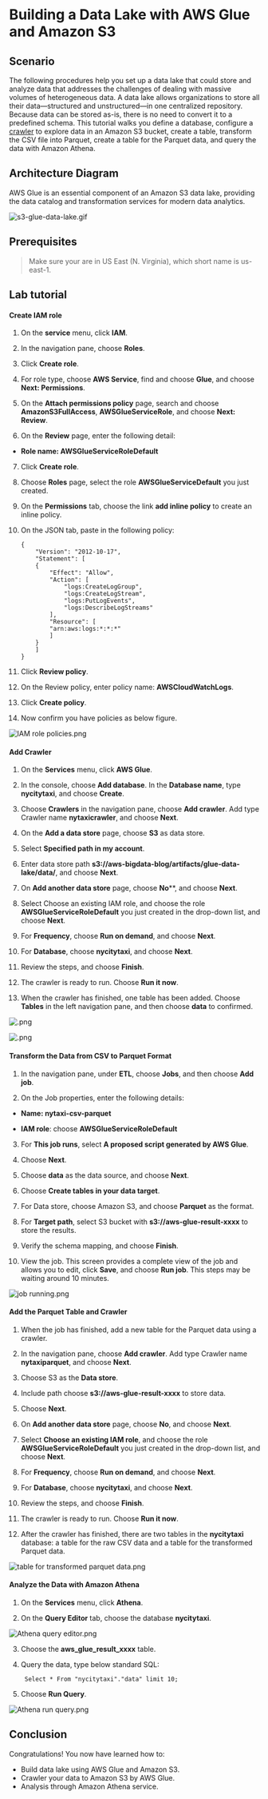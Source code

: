 Building a Data Lake with AWS Glue and Amazon S3
================================================================


## Scenario
The following procedures help you set up a data lake that could store and analyze data that addresses the challenges of dealing with massive volumes of heterogeneous data. A data lake allows organizations to store all their data—structured and unstructured—in one centralized repository. Because data can be stored as-is, there is no need to convert it to a predefined schema. This tutorial walks you define a database, configure a [crawler](https://docs.aws.amazon.com/glue/latest/dg/add-crawler.html) to explore data in an Amazon S3 bucket, create a table, transform the CSV file into Parquet, create a table for the Parquet data, and query the data with Amazon Athena.


## Architecture Diagram
AWS Glue is an essential component of an Amazon S3 data lake, providing the data catalog and transformation services for modern data analytics.

![s3-glue-data-lake.gif](/images/s3-glue-data-lake.gif)


## Prerequisites

>Make sure your are in US East (N. Virginia), which short name is us-east-1.


## Lab tutorial
#### Create IAM role

1. On the **service** menu, click **IAM**.

2. In the navigation pane, choose **Roles**.

3. Click **Create role**.

4. For role type, choose **AWS Service**, find and choose **Glue**, and choose **Next: Permissions**.

5. On the **Attach permissions policy** page, search and choose **AmazonS3FullAccess**, **AWSGlueServiceRole**, and choose **Next: Review**.

6. On the **Review** page, enter the following detail:

* **Role name: AWSGlueServiceRoleDefault**

7. Click **Create role**.

8. Choose **Roles** page, select the role **AWSGlueServiceDefault** you just created.

9. On the **Permissions** tab, choose the link **add inline policy** to create an inline policy.

10. On the JSON tab, paste in the following policy:

		{
  			"Version": "2012-10-17",
  			"Statement": [
    		{
      			"Effect": "Allow",
      			"Action": [
        			"logs:CreateLogGroup",
        			"logs:CreateLogStream",
        			"logs:PutLogEvents",
        			"logs:DescribeLogStreams"
    			],
      			"Resource": [
        		"arn:aws:logs:*:*:*"
    			]
  			}
 			]
		}

11. Click **Review policy**.

12. On the Review policy, enter policy name: **AWSCloudWatchLogs**.

13. Click **Create policy**.

14. Now confirm you have policies as below figure.

![IAM role policies.png](/images/IAM-role-policies.png)


#### Add Crawler

1. On the **Services** menu, click **AWS Glue**.

2. In the console, choose **Add database**. In the **Database name**, type **nycitytaxi**, and choose **Create**.

3. Choose **Crawlers** in the navigation pane, choose **Add crawler**. Add type Crawler name **nytaxicrawler**, and choose **Next**.

4. On the **Add a data store** page, choose **S3** as data store.

5. Select **Specified path in my account**.

6. Enter data store path **s3://aws-bigdata-blog/artifacts/glue-data-lake/data/**, and choose **Next**.

7. On **Add another data store** page, choose **No****, and choose **Next**.

8. Select Choose an existing IAM role, and choose the role  **AWSGlueServiceRoleDefault** you just created in the drop-down list, and choose **Next**.

9. For **Frequency**, choose **Run on demand**, and choose **Next**.

10. For **Database**, choose **nycitytaxi**, and choose **Next**.

11. Review the steps, and choose **Finish**.

12. The crawler is ready to run. Choose **Run it now**.

13. When the crawler has finished, one table has been added. Choose **Tables** in the left navigation pane, and then choose **data** to confirmed.

![.png](/images/AWS-Glue-table-has-been-added.png)

![.png](/images/table-information.png)


#### Transform the Data from CSV to Parquet Format

1. In the navigation pane, under **ETL**, choose **Jobs**, and then choose **Add job**.

2. On the Job properties, enter the following details:

* **Name: nytaxi-csv-parquet**
	
* **IAM role**: choose **AWSGlueServiceRoleDefault**

3. For **This job runs**, select **A proposed script generated by AWS Glue**.

4. Choose **Next**.

5. Choose **data** as the data source, and choose **Next**.

6. Choose **Create tables in your data target**.

7. For Data store, choose Amazon S3, and choose **Parquet** as the format.

8. For **Target path**, select S3 bucket with **s3://aws-glue-result-xxxx** to store the results.

9. Verify the schema mapping, and choose **Finish**.

10. View the job. This screen provides a complete view of the job and allows you to edit, click **Save**, and choose **Run job**. This steps may be waiting around 10 minutes.

![job running.png](/images/job-running.png)


#### Add the Parquet Table and Crawler

1. When the job has finished, add a new table for the Parquet data using a crawler.

2. In the navigation pane, choose **Add crawler**. Add type Crawler name **nytaxiparquet**, and choose **Next**.

3. Choose S3 as the **Data store**.

4. Include path choose **s3://aws-glue-result-xxxx** to store data.

5. Choose **Next**.

6. On **Add another data store** page, choose **No**, and choose **Next**.

7. Select **Choose an existing IAM role**, and choose the role  **AWSGlueServiceRoleDefault** you just created in the drop-down list, and choose **Next**.

8. For **Frequency**, choose **Run on demand**, and choose **Next**.

9. For **Database**, choose **nycitytaxi**, and choose **Next**.

10. Review the steps, and choose **Finish**.

11. The crawler is ready to run. Choose **Run it now**.

12. After the crawler has finished, there are two tables in the **nycitytaxi** database: a table for the raw CSV data and a table for the transformed Parquet data.

![table for transformed parquet data.png](/images/table-for-transformed-parquet-data.png)


#### Analyze the Data with Amazon Athena

1. On the **Services** menu, click **Athena**.

2. On the **Query Editor** tab, choose the database **nycitytaxi**.

![Athena query editor.png](/images/Athena-query-editor.png)

3. Choose the **aws_glue_result_xxxx** table.

4. Query the data, type below standard SQL:

		Select * From "nycitytaxi"."data" limit 10;

5. Choose **Run Query**.

![Athena run query.png](/images/Athena-run-query.png)


## Conclusion

Congratulations! You now have learned how to:

* Build data lake using AWS Glue and Amazon S3.
* Crawler your data to Amazon S3 by AWS Glue.
* Analysis through Amazon Athena service.
